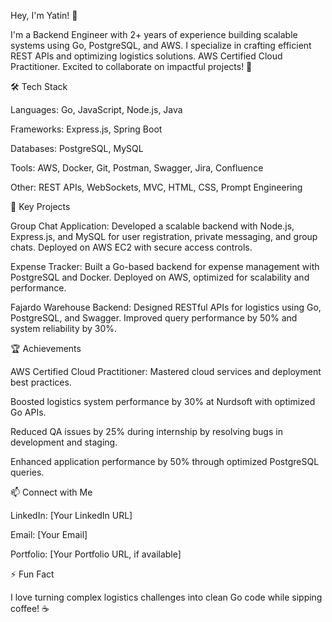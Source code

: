 Hey, I'm Yatin! 👋

I'm a Backend Engineer with 2+ years of experience building scalable systems using Go, PostgreSQL, and AWS. I specialize in crafting efficient REST APIs and optimizing logistics solutions. AWS Certified Cloud Practitioner. Excited to collaborate on impactful projects! 🚀

🛠️ Tech Stack





Languages: Go, JavaScript, Node.js, Java



Frameworks: Express.js, Spring Boot



Databases: PostgreSQL, MySQL



Tools: AWS, Docker, Git, Postman, Swagger, Jira, Confluence



Other: REST APIs, WebSockets, MVC, HTML, CSS, Prompt Engineering

🌟 Key Projects





Group Chat Application: Developed a scalable backend with Node.js, Express.js, and MySQL for user registration, private messaging, and group chats. Deployed on AWS EC2 with secure access controls.



Expense Tracker: Built a Go-based backend for expense management with PostgreSQL and Docker. Deployed on AWS, optimized for scalability and performance.



Fajardo Warehouse Backend: Designed RESTful APIs for logistics using Go, PostgreSQL, and Swagger. Improved query performance by 50% and system reliability by 30%.

🏆 Achievements





AWS Certified Cloud Practitioner: Mastered cloud services and deployment best practices.



Boosted logistics system performance by 30% at Nurdsoft with optimized Go APIs.



Reduced QA issues by 25% during internship by resolving bugs in development and staging.



Enhanced application performance by 50% through optimized PostgreSQL queries.

📫 Connect with Me





LinkedIn: [Your LinkedIn URL]



Email: [Your Email]



Portfolio: [Your Portfolio URL, if available]

⚡ Fun Fact

I love turning complex logistics challenges into clean Go code while sipping coffee! ☕







